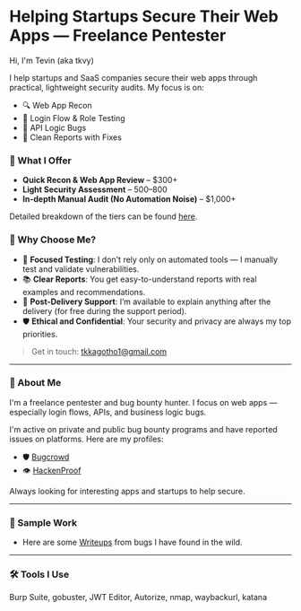 # Helping Startups Secure Their Web Apps — Freelance Pentester

Hi, I'm Tevin (aka tkvy)

I help startups and SaaS companies secure their web apps through practical, lightweight security audits. My focus is on:

- 🔍 Web App Recon
- 🔐 Login Flow & Role Testing
- 📡 API Logic Bugs
- 📝 Clean Reports with Fixes

### 🚀 What I Offer
- **Quick Recon & Web App Review** – $300+
- **Light Security Assessment** – $500–$800
- **In-depth Manual Audit (No Automation Noise)** – $1,000+

Detailed breakdown of the tiers can be found [here](https://github.com/tkvyy/tkvyy/blob/main/service-tiers.md).

### 🌟 Why Choose Me?

- 🎯 **Focused Testing**: I don't rely only on automated tools — I manually test and validate vulnerabilities.
- 📚 **Clear Reports**: You get easy-to-understand reports with real examples and recommendations.
- 🤝 **Post-Delivery Support**: I’m available to explain anything after the delivery (for free during the support period).
- 🛡️ **Ethical and Confidential**: Your security and privacy are always my top priorities.



> Get in touch: tkkagotho1@gmail.com

---

### 👤 About Me

I'm a freelance pentester and bug bounty hunter. I focus on web apps — especially login flows, APIs, and business logic bugs.

I'm active on private and public bug bounty programs and have reported issues on platforms. Here are my profiles:

- 🛡️ [Bugcrowd](https://bugcrowd.com/tkvy)
- 👁️ [HackenProof](https://hackenproof.com/hackers/tkvy)

Always looking for interesting apps and startups to help secure.

---

### 🧪 Sample Work
- Here are some [Writeups](https://github.com/tkvyy/Bug-Reports) from bugs I have found in the wild.

---

### 🛠️ Tools I Use
Burp Suite, gobuster, JWT Editor, Autorize, nmap, waybackurl, katana

